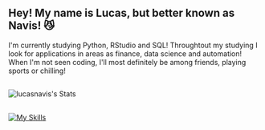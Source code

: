 ## Hey! My name is Lucas, but better known as Navis! 😼
I'm currently studying Python, RStudio and SQL! Throughtout my studying I look for applications in areas as finance, data science and automation! When I'm not seen coding, I'll most definitely be among friends, playing sports or chilling!
##
![lucasnavis's Stats](https://github-readme-stats.vercel.app/api?username=lucasnavis&theme=slateorange&show_icons=true&hide_border=false&count_private=true)
##
[![My Skills](https://skillicons.dev/icons?i=python,r)](https://skillicons.dev)
